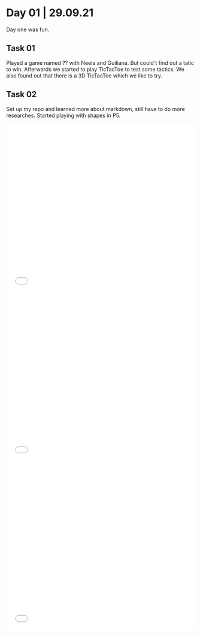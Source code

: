 # Day 01 | 29.09.21

Day one was fun.

## Task 01

Played a game named ?? with Neela and Guiliana. But could't find out a tatic to win. Afterwards we started to play TicTacToe to test some tactics. We also found out that there is a 3D TicTacToe which we like to try.

## Task 02

Set up my repo and learned more about markdown, still have to do more researches.
Started playing with shapes in P5.

   <iframe src="../content/day01/tst/embed.html" width="100%" height="450" frameborder="no"></iframe>

   <iframe src="../content/day01/sketch1/embed.html" width="100%" height="450" frameborder="no"></iframe>

   <iframe src="../content/day01/sketch2/embed.html" width="100%" height="450" frameborder="no"></iframe>

